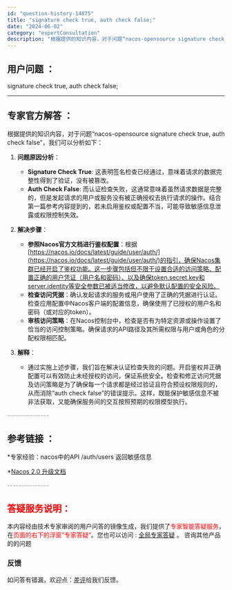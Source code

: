 ```yaml
---
id: "question-history-14875"
title: "signature check true, auth check false;"
date: "2024-06-02"
category: "expertConsultation"
description: "根据提供的知识内容，对于问题“nacos-opensource signature check true, auth check false”，我们可以分析如下：1. **问题原因分析**：   - **Signature Check True**: 这表明签名检查已经通过，意味着请求的数据完整性得"
---
```


## 用户问题 ： 
 signature check true, auth check false;  

---------------
## 专家官方解答 ：

根据提供的知识内容，对于问题“nacos-opensource signature check true, auth check false”，我们可以分析如下：

1. **问题原因分析**：
   - **Signature Check True**: 这表明签名检查已经通过，意味着请求的数据完整性得到了验证，没有被篡改。
   - **Auth Check False**: 而认证检查失败，这通常意味着虽然请求数据是完整的，但是发起请求的用户或服务没有被正确授权去执行请求的操作。结合第一篇参考内容提到的，若未启用鉴权或配置不当，可能导致敏感信息泄露或权限控制失效。

2. **解决步骤**：
   - **参照Nacos官方文档进行鉴权配置**：根据[https://nacos.io/docs/latest/guide/user/auth/](https://nacos.io/docs/latest/guide/user/auth/)的指引，确保Nacos集群已经开启了鉴权功能。这一步骤包括但不限于设置合适的访问策略、配置正确的用户凭证（用户名和密码）、以及确保token.secret.key和server.identity等安全参数已被适当修改，以避免默认配置的安全风险。
   - **检查访问凭据**：确认发起请求的服务或用户使用了正确的凭据进行认证。检查应用配置中Nacos客户端的配置信息，确保使用了已授权的用户名和密码（或对应的token）。
   - **审核访问策略**：在Nacos控制台中，检查是否有为特定资源或操作设置了恰当的访问控制策略。确保请求的API路径及其所需权限与用户或角色的分配权限相匹配。

3. **解释**：
   - 通过实施上述步骤，我们旨在解决认证检查失败的问题。开启鉴权并正确配置可以有效防止未经授权的访问，保证系统安全。检查和修正访问凭据及访问策略是为了确保每一个请求都是经过验证且符合预设权限规则的，从而消除“auth check false”的错误提示。这样，既能保护敏感信息不被非法获取，又能确保服务间的交互按照预期的权限模型执行。


<font color="#949494">---------------</font> 


## 参考链接 ：

*专家经验：nacos中的API /auth/users 返回敏感信息 
 
 *[Nacos 2.0 升级文档](https://nacos.io/docs/latest/upgrading/200-upgrading)


 <font color="#949494">---------------</font> 
 


## <font color="#FF0000">答疑服务说明：</font> 

本内容经由技术专家审阅的用户问答的镜像生成，我们提供了<font color="#FF0000">专家智能答疑服务</font>，在<font color="#FF0000">页面的右下的浮窗”专家答疑“</font>。您也可以访问 : [全局专家答疑](https://answer.opensource.alibaba.com/docs/intro) 。 咨询其他产品的的问题

### 反馈
如问答有错漏，欢迎点：[差评](https://ai.nacos.io/user/feedbackByEnhancerGradePOJOID?enhancerGradePOJOId=14900)给我们反馈。
